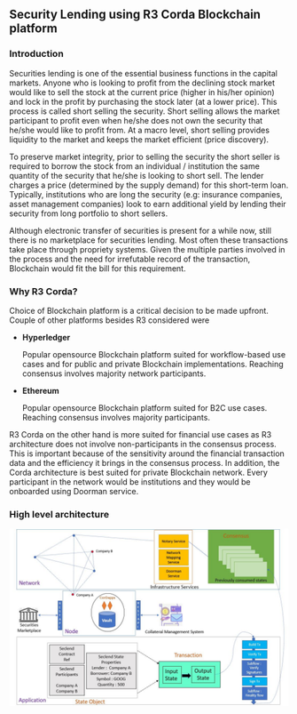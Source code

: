 ## Security Lending using R3 Corda Blockchain platform
### Introduction
Securities lending is one of the essential business functions in the capital markets. Anyone who is looking to profit from the declining stock market would like to sell the stock at the current price (higher in his/her opinion) and lock in the profit by purchasing the stock later (at a lower price). This process is called short selling the security. Short selling allows the market participant to profit even when he/she does not own the security that he/she would like to profit from. At a macro level, short selling provides liquidity to the market and keeps the market efficient (price discovery).

To preserve market integrity, prior to selling the security the short seller is required to borrow the stock from an individual / institution the same quantity of the security that he/she is looking to short sell. The lender charges a price (determined by the supply demand) for this short-term loan. Typically, institutions who are long the security (e.g: insurance companies, asset management companies) look to earn additional yield by lending their security from long portfolio to short sellers.  

Although electronic transfer of securities is present for a while now, still there is no marketplace for securities lending. Most often these transactions take place through propriety systems. Given the multiple parties involved in the process and the need for irrefutable record of the transaction, Blockchain would fit the bill for this requirement. 
 

### Why R3 Corda?
Choice of Blockchain platform is a critical decision to be made upfront. Couple of other platforms besides R3 considered were
- **Hyperledger**

  Popular opensource Blockchain platform suited for workflow-based use cases and for public and private Blockchain implementations. Reaching consensus involves majority network participants.

- **Ethereum**

  Popular opensource Blockchain platform suited for B2C use cases. Reaching consensus involves majority participants. 
  
 R3 Corda on the other hand is more suited for financial use cases as R3 architecture does not involve non-participants in the consensus process. This is important because of the sensitivity around the financial transaction data and the efficiency it brings in the consensus process. In addition, the Corda architecture is best suited for private Blockchain network. Every participant in the network would be institutions and they would be onboarded using Doorman service.


### High level architecture


![Overview](https://github.com/Raj-Partha/seclend/blob/master/Seclend_Overview.JPG)
